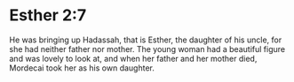 # Esther 2:7

He was bringing up Hadassah, that is Esther, the daughter of his uncle, for she had neither father nor mother. The young woman had a beautiful figure and was lovely to look at, and when her father and her mother died, Mordecai took her as his own daughter.
